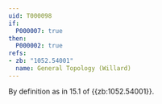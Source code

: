 ```yaml
---
uid: T000098
if:
  P000007: true
then:
  P000002: true
refs:
- zb: "1052.54001"
  name: General Topology (Willard)
---
```



By definition as in 15.1 of {{zb:1052.54001}}.

